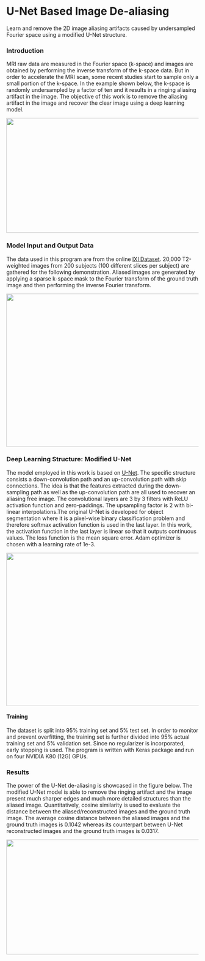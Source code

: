 # U-Net Based Image De-aliasing
Learn and remove the 2D image aliasing artifacts caused by undersampled Fourier space using a modified U-Net structure.

### Introduction
MRI raw data are measured in the Fourier space (k-space) and images are obtained by performing the inverse transform of the k-space data. But in order to accelerate the MRI scan, some recent studies start to sample only a small portion of the k-space. In the example shown below, the k-space is randomly undersampled by a factor of ten and it results in a ringing aliasing artifact in the image. The objective of this work is to remove the aliasing artifact in the image and recover the clear image using a deep learning model.

<img src="https://github.com/mxf293/Image_De-aliasing/blob/master/Aliased%20Image%20-%20Ground%20Truth.png" width="600" height="300">

### Model Input and Output Data
The data used in this program are from the online [IXI Dataset](http://brain-development.org/ixi-dataset/). 20,000 T2-weighted images from 200 subjects (100 different slices per subject) are gathered for the following demonstration. Aliased images are generated by applying a sparse k-space mask to the Fourier transform of the ground truth image and then performing the inverse Fourier transform.

<img src="https://github.com/mxf293/Image_De-aliasing/blob/master/Aliased%20Data%20Synthesis.png" width="600" height="400">

### Deep Learning Structure: Modified U-Net
The model employed in this work is based on [U-Net](https://arxiv.org/abs/1505.04597). The specific structure consists a down-convolution path and an up-convolution path with skip connections. The idea is that the features extracted during the down-sampling path as well as the up-convolution path are all used to recover an aliasing free image. The convolutional layers are 3 by 3 filters with ReLU activation function and zero-paddings. The upsampling factor is 2 with bi-linear interpolations.The original U-Net is developed for object segmentation where it is a pixel-wise binary classification problem and therefore softmax activation function is used in the last layer. In this work, the activation function in the last layer is linear so that it outputs continuous values. The loss function is the mean square error. Adam optimizer is chosen with a learning rate of 1e-3.

<img src="https://github.com/mxf293/Image_De-aliasing/blob/master/Model%20Structure.jpg" width="520" height="400">

#### Training
The dataset is split into 95% training set and 5% test set. In order to monitor and prevent overfitting, the training set is further divided into 95% actual training set and 5% validation set. Since no regularizer is incorporated, early stopping is used. The program is written with Keras package and run on four NVIDIA K80 (12G) GPUs.

### Results
The power of the U-Net de-aliasing is showcased in the figure below. The modified U-Net model is able to remove the ringing artifact and the image present much sharper edges and much more detailed structures than the aliased image. Quantitatively, cosine similarity is used to evaluate the distance between the aliased/reconstructed images and the ground truth image. The average cosine distance between the aliased images and the ground truth images is 0.1042 whereas its counterpart between U-Net reconstructed images and the ground truth images is 0.0317.

<img src="https://github.com/mxf293/Image_De-aliasing/blob/master/Aliased%20Image%20-%20Recon%20Image%20-%20Ground%20Truth.png" width="1200" height="300">

